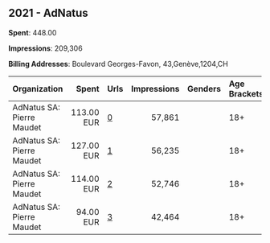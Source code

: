 ## 2021 - AdNatus 
**Spent**: 448.00

**Impressions**: 209,306

**Billing Addresses**: Boulevard Georges-Favon, 43,Genève,1204,CH

|Organization|Spent|Urls|Impressions|Genders|Age Brackets|Country Codes|
|:---|---:|:---|---:|:---|:---|:---|
|AdNatus SA: Pierre Maudet|113.00 EUR|[0](https://www.snap.com/political-ads/asset/d47a2dd80f4284e68450c3fd290874c96604445f9dffc217cf0db1fc12936751?mediaType=mp4)|57,861||18+|switzerland|
|AdNatus SA: Pierre Maudet|127.00 EUR|[1](https://www.snap.com/political-ads/asset/a9961fd8bfa68fa69a399468759b11d55bbb7b0d002ca47dc3f8ff1be282f853?mediaType=mp4)|56,235||18+|switzerland|
|AdNatus SA: Pierre Maudet|114.00 EUR|[2](https://www.snap.com/political-ads/asset/b33b7043d0a7946090113d879c7e173c7d4fb00dc2c7b498bd9ba40e10908107?mediaType=mp4)|52,746||18+|switzerland|
|AdNatus SA: Pierre Maudet|94.00 EUR|[3](https://www.snap.com/political-ads/asset/8e426da94a303707afeb1347ac6835a749da9b7b928bd3794da365a20cd6837a?mediaType=mp4)|42,464||18+|switzerland|
